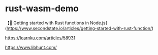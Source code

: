 # rust-wasm-demo

【🚀 Getting started with Rust functions in Node.js](https://www.secondstate.io/articles/getting-started-with-rust-function/)

https://learnku.com/articles/58931

https://www.libhunt.com/
